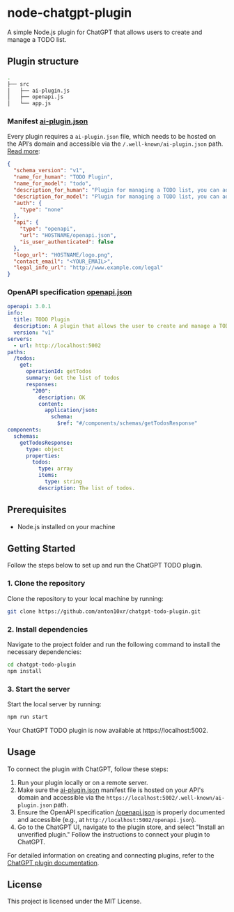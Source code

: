 # node-chatgpt-plugin

A simple Node.js plugin for ChatGPT that allows users to create and manage a TODO list.

## Plugin structure

```bash
.
├── src
│   ├── ai-plugin.js
│   ├── openapi.js
│   └── app.js
```

### Manifest [ai-plugin.json](https://github.com/anton10xr/node-chatgpt-plugin/blob/main/src/ai-plugin.js)

Every plugin requires a `ai-plugin.json` file, which needs to be hosted on the API’s domain and accessible via the `/.well-known/ai-plugin.json` path. [Read more](https://platform.openai.com/docs/plugins/getting-started/plugin-manifest):

```json
{
  "schema_version": "v1",
  "name_for_human": "TODO Plugin",
  "name_for_model": "todo",
  "description_for_human": "Plugin for managing a TODO list, you can add, remove and view your TODOs.",
  "description_for_model": "Plugin for managing a TODO list, you can add, remove and view your TODOs.",
  "auth": {
    "type": "none"
  },
  "api": {
    "type": "openapi",
    "url": "HOSTNAME/openapi.json",
    "is_user_authenticated": false
  },
  "logo_url": "HOSTNAME/logo.png",
  "contact_email": "<YOUR_EMAIL>",
  "legal_info_url": "http://www.example.com/legal"
}
```

### OpenAPI specification [openapi.json](https://github.com/anton10xr/node-chatgpt-plugin/blob/main/src/openapi.js)

```yaml
openapi: 3.0.1
info:
  title: TODO Plugin
  description: A plugin that allows the user to create and manage a TODO list using ChatGPT.
  version: "v1"
servers:
  - url: http://localhost:5002
paths:
  /todos:
    get:
      operationId: getTodos
      summary: Get the list of todos
      responses:
        "200":
          description: OK
          content:
            application/json:
              schema:
                $ref: "#/components/schemas/getTodosResponse"
components:
  schemas:
    getTodosResponse:
      type: object
      properties:
        todos:
          type: array
          items:
            type: string
          description: The list of todos.
```

## Prerequisites

- Node.js installed on your machine

## Getting Started

Follow the steps below to set up and run the ChatGPT TODO plugin.

### 1. Clone the repository

Clone the repository to your local machine by running:

```bash
git clone https://github.com/anton10xr/chatgpt-todo-plugin.git
```

### 2. Install dependencies

Navigate to the project folder and run the following command to install the necessary dependencies:

```bash
cd chatgpt-todo-plugin
npm install
```

### 3. Start the server

Start the local server by running:

```bash
npm run start
```

Your ChatGPT TODO plugin is now available at https://localhost:5002.

## Usage

To connect the plugin with ChatGPT, follow these steps:

1. Run your plugin locally or on a remote server.
2. Make sure the [ai-plugin.json](https://github.com/anton10xr/node-chatgpt-plugin/blob/main/src/ai-plugin.js) manifest file is hosted on your API's domain and accessible via the `https://localhost:5002/.well-known/ai-plugin.json` path.
3. Ensure the OpenAPI specification [/openapi.json](https://github.com/anton10xr/node-chatgpt-plugin/blob/main/src/openapi.js) is properly documented and accessible (e.g., at `http://localhost:5002/openapi.json`).
4. Go to the ChatGPT UI, navigate to the plugin store, and select "Install an unverified plugin." Follow the instructions to connect your plugin to ChatGPT.

For detailed information on creating and connecting plugins, refer to the [ChatGPT plugin documentation](https://platform.openai.com/docs/plugins/getting-started).

## License

This project is licensed under the MIT License.
